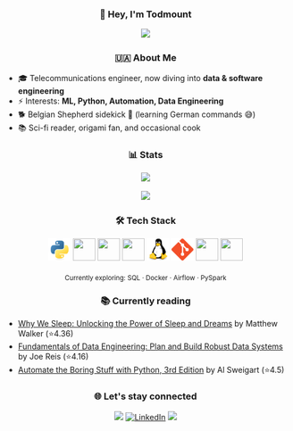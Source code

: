 <h3 align="center" >👋 Hey, I'm Todmount</h3>

<p align="center">
  <img src="https://readme-typing-svg.herokuapp.com?lines=Aspiring+Developer;Baby+steps+into+Data+Engineering;Always+curious+to+build+new+things&center=true&width=500&height=45&size=20&duration=4250&pause=1000">
</p>

<h3 align="center">🇺🇦 About Me</h3>

- 🎓 Telecommunications engineer, now diving into **data & software engineering**
- ⚡ Interests: **ML, Python, Automation, Data Engineering**
- 🐕 Belgian Shepherd sidekick 🐾 (learning German commands 😅)
- 📚 Sci-fi reader, origami fan, and occasional cook

<h3 align="center">📊 Stats</h3>

<p align="center">
  <img src="https://streak-stats.demolab.com?user=todmount&theme=vue-dark" >
</p>
<p align="center">
  <img src="https://github-readme-stats.vercel.app/api/wakatime?username=Todmount&theme=vue-dark" >
</p>


<!-- Github general stats -->
<!-- <a href="https://github.com/anuraghazra/github-readme-stats"><img src="https://github-readme-stats.vercel.app/api?username=todmount&theme=vue-dark&show_icons=true&hide=stars" width="435"/></a> -->

<h3 align="center">🛠️ Tech Stack</h3>
<p align="center">
  <img src="https://raw.githubusercontent.com/devicons/devicon/master/icons/python/python-original.svg" width="40" height="40"/>
  <img src="https://cdn.jsdelivr.net/gh/devicons/devicon@latest/icons/numpy/numpy-original.svg" width="40" height="40"/>
  <img src="https://cdn.jsdelivr.net/gh/devicons/devicon@latest/icons/pandas/pandas-original.svg" width="40" height="40"/>
  <img src="https://cdn.jsdelivr.net/gh/devicons/devicon@latest/icons/jupyter/jupyter-original-wordmark.svg" width="40" height="40"/>
  <img src="https://raw.githubusercontent.com/devicons/devicon/master/icons/linux/linux-original.svg" width="40" height="40"/>
  <img src="https://raw.githubusercontent.com/devicons/devicon/master/icons/git/git-original.svg" width="40" height="40"/>
  <img src="https://cdn.jsdelivr.net/gh/devicons/devicon@latest/icons/pycharm/pycharm-original.svg" width="40" height="40"/>
  <img src="https://cdn.jsdelivr.net/gh/devicons/devicon@latest/icons/anaconda/anaconda-original.svg" width="40" height="40"/>
</p>
<p align="center"><sub>Currently exploring: SQL · Docker · Airflow · PySpark</sub></p>


<h3 align="center">📚 Currently reading</h3>

<!-- GOODREADS-LIST:START -->
- [Why We Sleep: Unlocking the Power of Sleep and Dreams](https://www.goodreads.com/review/show/7850495241?utm_medium=api&utm_source=rss) by Matthew Walker (⭐️4.36)
- [Fundamentals of Data Engineering: Plan and Build Robust Data Systems](https://www.goodreads.com/review/show/7850230893?utm_medium=api&utm_source=rss) by Joe Reis (⭐️4.16)
- [Automate the Boring Stuff with Python, 3rd Edition](https://www.goodreads.com/review/show/7850229429?utm_medium=api&utm_source=rss) by Al Sweigart (⭐️4.5)
<!-- GOODREADS-LIST:END -->

<!-- Socials -->
<h3 align="center">
  🌐 Let's stay connected
</h3>
<p align="center">
  <a href="https://www.facebook.com/todmount/"><img src="https://img.shields.io/badge/Facebook-%231877F2.svg?&style=for-the-badge&logo=facebook&logoColor=white" /></a>
  <a href="https://www.linkedin.com/in/tododmount/" target="_blank"><img src="https://img.shields.io/badge/LinkedIn-%230077B5.svg?&style=for-the-badge&logo=linkedin&logoColor=white" alt="LinkedIn"></a>
  <a href="mailto:todmount@gmail.com"><img src="https://img.shields.io/badge/Gmail-D14836?style=for-the-badge&logo=gmail&logoColor=white"</a>
</p>
